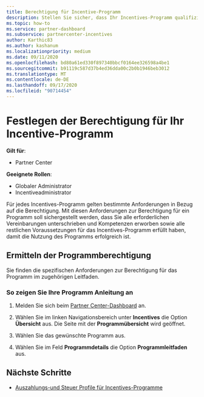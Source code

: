 ```yaml
---
title: Berechtigung für Incentive-Programm
description: Stellen Sie sicher, dass Ihr Incentives-Programm qualifiziert ist, damit Sie bezahlt werden können.
ms.topic: how-to
ms.service: partner-dashboard
ms.subservice: partnercenter-incentives
author: Karthic83
ms.author: kashanum
ms.localizationpriority: medium
ms.date: 09/11/2020
ms.openlocfilehash: bd80a61ed330f897340bbcf0164ee326598a4be1
ms.sourcegitcommit: b91119c587d37b4ed36dda00c2b0b1946beb3012
ms.translationtype: MT
ms.contentlocale: de-DE
ms.lasthandoff: 09/17/2020
ms.locfileid: "90714454"
---
```

# <a name="determine-your-incentives-program-eligibility"></a>Festlegen der Berechtigung für Ihr Incentive-Programm

**Gilt für**:

- Partner Center

**Geeignete Rollen**:

- Globaler Administrator
- Incentiveadministrator

 Für jedes Incentives-Programm gelten bestimmte Anforderungen in Bezug auf die Berechtigung. Mit diesen Anforderungen zur Berechtigung für ein Programm soll sichergestellt werden, dass Sie alle erforderlichen Vereinbarungen unterschrieben und Kompetenzen erworben sowie alle restlichen Voraussetzungen für das Incentives-Programm erfüllt haben, damit die Nutzung des Programms erfolgreich ist.

## <a name="determining-your-program-eligibility"></a>Ermitteln der Programmberechtigung

Sie finden die spezifischen Anforderungen zur Berechtigung für das Programm im zugehörigen Leitfaden. 

### <a name="to-see-your-program-guide"></a>So zeigen Sie Ihre Programm Anleitung an

1. Melden Sie sich beim [Partner Center-Dashboard](https://partner.microsoft.com/dashboard/) an.

2. Wählen Sie im linken Navigationsbereich unter **Incentives** die Option **Übersicht** aus. Die Seite mit der **Programmübersicht** wird geöffnet.

3. Wählen Sie das gewünschte Programm aus.

4. Wählen Sie im Feld **Programmdetails** die Option **Programmleitfaden** aus.

## <a name="next-steps"></a>Nächste Schritte

- [Auszahlungs-und Steuer Profile für Incentives-Programme](incentives-create-and-manage-your-payout-and-tax-profiles.md)